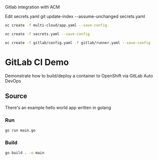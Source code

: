 Gitlab integration with ACM

Edit secrets.yaml
git update-index --assume-unchanged secrets.yaml

```sh
oc create -f multi-cloud/app.yaml --save-config
```
```sh
oc create -f secrets.yaml --save-config
```
```sh
oc create -f gitlab/config.yaml -f gitlab/runner.yaml --save-config
```

# GitLab CI Demo

Demonstrate how to build/deploy a container to OpenShift via GitLab Auto DevOps

## Source

There's an example hello world app written in golang

### Run

```sh
go run main.go
```

### Build

```sh
go build . -o main
```
